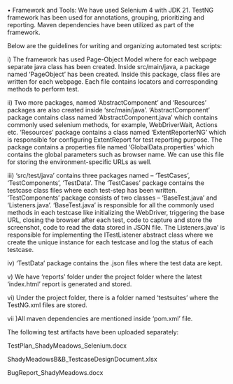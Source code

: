 •	Framework and Tools:
We have used Selenium 4 with JDK 21. TestNG framework has been used for annotations, grouping, prioritizing and reporting. Maven dependencies have been utilized as part of the framework.

Below are the guidelines for writing and organizing automated test scripts:

i) The framework has used Page-Object Model where for each webpage separate java class has been created. Inside src/main/java, a package named ‘PageObject’ has been created. Inside this package, class files are written for each webpage. Each file contains locators and corresponding methods to perform test.


ii) Two more packages, named ‘AbstractComponent’ and ‘Resources’ packages are also created inside ‘src/main/java’. ‘AbstractComponent’ package contains class named ‘AbstractComponent.java’ which contains commonly used selenium methods, for example, WebDriverWait, Actions etc. ‘Resources’ package contains a class named ‘ExtentReporterNG’ which is responsible for configuring ExtentReport for test reporting purpose. The package contains a properties file named ‘GlobalData.properties’ which contains the global parameters such as browser name. We can use this file for storing the environment-specific URLs as well.


iii) ‘src/test/java’ contains three packages named – ‘TestCases’, ‘TestComponents’, ‘TestData’. The ‘TestCases’ package contains the testcase class files where each test-step has been written. ‘TestComponents’ package consists of two classes – ‘BaseTest.java’ and ‘Listeners.java’. ‘BaseTest.java’ is responsible for all the commonly used methods in each testcase like initializing the WebDriver, triggering the base URL, closing the browser after each test, code to capture and store the screenshot, code to read the data stored in JSON file. The Listeners.java’ is responsible for implementing the ITestListener abstract class where we create the unique instance for each testcase and log the status of each testcase.


iv) ‘TestData’ package contains the .json files where the test data are kept.


v) We have ‘reports’ folder under the project folder where the latest ‘index.html’ report is generated and stored.


vi) Under the project folder, there is a folder named ‘testsuites’ where the TestNG.xml files are stored.


vii )All maven dependencies are mentioned inside ‘pom.xml’ file.



The following test artifacts have been uploaded separately:


TestPlan_ShadyMeadows_Selenium.docx


ShadyMeadowsB&B_TestcaseDesignDocument.xlsx


BugReport_ShadyMeadows.docx

